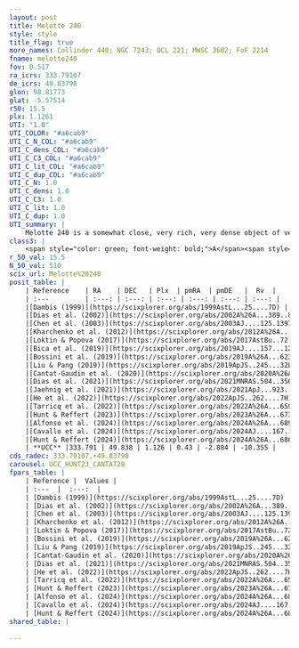 ```yaml
---
layout: post
title: Melotte 240
style: style
title_flag: true
more_names: Collinder 448; NGC 7243; OCL 221; MWSC 3602; FoF 2214
fname: melotte240
fov: 0.517
ra_icrs: 333.79107
de_icrs: 49.83798
glon: 98.81773
glat: -5.57514
r50: 15.5
plx: 1.1261
UTI: "1.0"
UTI_COLOR: "#a6cab9"
UTI_C_N_COL: "#a6cab9"
UTI_C_dens_COL: "#a6cab9"
UTI_C_C3_COL: "#a6cab9"
UTI_C_lit_COL: "#a6cab9"
UTI_C_dup_COL: "#a6cab9"
UTI_C_N: 1.0
UTI_C_dens: 1.0
UTI_C_C3: 1.0
UTI_C_lit: 1.0
UTI_C_dup: 1.0
UTI_summary: |
    Melotte 240 is a somewhat close, very rich, very dense object of very high C3 quality. It is very well-studied in the literature.
class3: |
    <span style="color: green; font-weight: bold;">A</span><span style="color: green; font-weight: bold;">A</span>
r_50_val: 15.5
N_50_val: 510
scix_url: Melotte%20240
posit_table: |
    | Reference    | RA    | DEC   | Plx  | pmRA  | pmDE   |  Rv  |
    | :---         | :---: | :---: | :---: | :---: | :---: | :---: |
    |[Dambis (1999)](https://scixplorer.org/abs/1999AstL...25....7D) | 333.783 | 49.898 | -- | -- | -- | -- |
    |[Dias et al. (2002)](https://scixplorer.org/abs/2002A%26A...389..871D) | 333.783 | 49.898 | -- | -0.86 | -1.71 | -10.07 |
    |[Chen et al. (2003)](https://scixplorer.org/abs/2003AJ....125.1397C) | 333.905 | 49.86 | -- | 1.61 | -2.53 | -16.0 |
    |[Kharchenko et al. (2012)](https://scixplorer.org/abs/2012A%26A...543A.156K) | 333.795 | 49.875 | -- | -0.05 | -1.7 | -- |
    |[Loktin & Popova (2017)](https://scixplorer.org/abs/2017AstBu..72..257L) | 333.78 | 49.898 | -- | -0.843 | -0.316 | -12.6 |
    |[Bica et al. (2019)](https://scixplorer.org/abs/2019AJ....157...12B) | 333.81 | 49.879 | -- | -- | -- | -- |
    |[Bossini et al. (2019)](https://scixplorer.org/abs/2019A%26A...623A.108B) | 333.788 | 49.83 | -- | -- | -- | -- |
    |[Liu & Pang (2019)](https://scixplorer.org/abs/2019ApJS..245...32L) | 333.79 | 49.831 | 1.115 | 0.438 | -2.846 | -- |
    |[Cantat-Gaudin et al. (2020)](https://scixplorer.org/abs/2020A%26A...640A...1C) | 333.788 | 49.83 | 1.116 | 0.433 | -2.857 | -- |
    |[Dias et al. (2021)](https://scixplorer.org/abs/2021MNRAS.504..356D) | 333.775 | 49.832 | 1.118 | 0.432 | -2.845 | 25.08 |
    |[Jaehnig et al. (2021)](https://scixplorer.org/abs/2021ApJ...923..129J) | 333.749 | 49.807 | 1.148 | 0.448 | -2.845 | -- |
    |[He et al. (2022)](https://scixplorer.org/abs/2022ApJS..262....7H) | 333.78 | 49.826 | 1.127 | 0.438 | -2.896 | -- |
    |[Tarricq et al. (2022)](https://scixplorer.org/abs/2022A%26A...659A..59T) | 333.753 | 49.795 | 1.128 | 0.444 | -2.889 | -- |
    |[Hunt & Reffert (2023)](https://scixplorer.org/abs/2023A%26A...673A.114H) | 333.817 | 49.825 | 1.131 | 0.442 | -2.892 | -10.477 |
    |[Alfonso et al. (2024)](https://scixplorer.org/abs/2024A%26A...689A..18A) | 333.795 | 49.858 | 1.099 | 0.442 | -2.888 | -- |
    |[Cavallo et al. (2024)](https://scixplorer.org/abs/2024AJ....167...12C) | 333.769 | 49.818 | 1.132 | -- | -- | -- |
    |[Hunt & Reffert (2024)](https://scixplorer.org/abs/2024A%26A...686A..42H) | 333.817 | 49.825 | 1.131 | 0.442 | -2.892 | -10.477 |
    | **UCC** |333.791 | 49.838 | 1.126 | 0.43 | -2.884 | -10.355 | 
cds_radec: 333.79107,+49.83798
carousel: UCC_HUNT23_CANTAT20
fpars_table: |
    | Reference |  Values |
    | :---  |  :---:  |
    | [Dambis (1999)](https://scixplorer.org/abs/1999AstL...25....7D) | `E_B-V_=0.255, DM0=9.43, log_age_=7.9` |
    | [Dias et al. (2002)](https://scixplorer.org/abs/2002A%26A...389..871D) | `E(B-V)=0.22, Dist=808.0, Age=8.058, [Fe/H]=0.06` |
    | [Chen et al. (2003)](https://scixplorer.org/abs/2003AJ....125.1397C) | `HDis=808, Age=0.11` |
    | [Kharchenko et al. (2012)](https://scixplorer.org/abs/2012A%26A...543A.156K) | `e_bv=0.221, distance=850, log_age=7.965` |
    | [Loktin & Popova (2017)](https://scixplorer.org/abs/2017AstBu..72..257L) | `E(B-V)=0.226, Dmod=9.603, logt=8.06` |
    | [Bossini et al. (2019)](https://scixplorer.org/abs/2019A%26A...623A.108B) | `AV=0.573, Dist=9.743, logA=8.006, Fe/H=0.03` |
    | [Liu & Pang (2019)](https://scixplorer.org/abs/2019ApJS..245...32L) | `Age=0.093, Z=0.25` |
    | [Cantat-Gaudin et al. (2020)](https://scixplorer.org/abs/2020A%26A...640A...1C) | `AVNN=0.5, DMNN=9.72, AgeNN=8.17` |
    | [Dias et al. (2021)](https://scixplorer.org/abs/2021MNRAS.504..356D) | `Av=0.828, Dist=851, logage=8.114, [Fe/H]=0.011` |
    | [He et al. (2022)](https://scixplorer.org/abs/2022ApJS..262....7H) | `A0=0.9, logAge=7.9` |
    | [Tarricq et al. (2022)](https://scixplorer.org/abs/2022A%26A...659A..59T) | `Dist=864, logAgeNN=8.18` |
    | [Hunt & Reffert (2023)](https://scixplorer.org/abs/2023A%26A...673A.114H) | `AV50=0.595, diffAV50=0.632, MOD50=9.636, logAge50=8.026` |
    | [Alfonso et al. (2024)](https://scixplorer.org/abs/2024A%26A...689A..18A) | `AV=0.49982, MOD=9.71955, logAge=8.37258, Z=0.01160` |
    | [Cavallo et al. (2024)](https://scixplorer.org/abs/2024AJ....167...12C) | `AV50=0.8, dMod50=9.73, logAge50=7.99, [Fe/H]50=0.24` |
    | [Hunt & Reffert (2024)](https://scixplorer.org/abs/2024A%26A...686A..42H) | `MassJ=1142.67` |
shared_table: |
    
---
```

